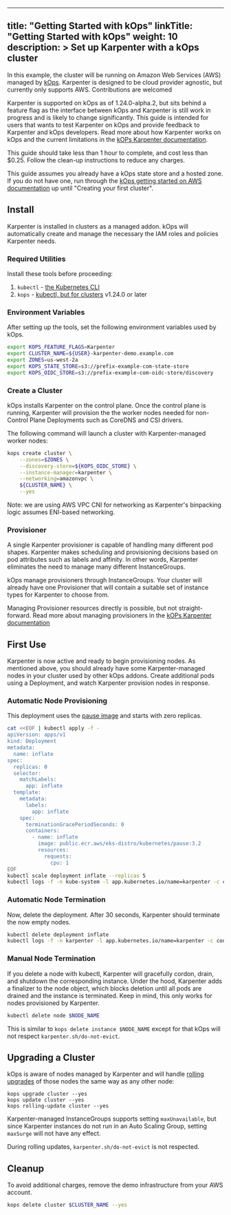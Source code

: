
---
title: "Getting Started with kOps"
linkTitle: "Getting Started with kOps"
weight: 10
description: >
  Set up Karpenter with a kOps cluster
---

In this example, the cluster will be running on Amazon Web Services (AWS) managed by [kOps](https://kops.sigs.k8s.io/).
Karpenter is designed to be cloud provider agnostic, but currently only supports AWS. Contributions are welcomed

Karpenter is supported on kOps as of 1.24.0-alpha.2, but sits behind a feature flag as the interface between kOps and Karpenter is
still work in progress and is likely to change significantly. This guide is intended for users that wants to test Karpenter on kOps and provide feedback to Karpenter and kOps developers.
Read more about how Karpenter works on kOps and the current limitations in the [kOPs Karpenter documentation](https://kops.sigs.k8s.io/operations/karpenter/).

This guide should take less than 1 hour to complete, and cost less than $0.25.
Follow the clean-up instructions to reduce any charges.

This guide assumes you already have a kOps state store and a hosted zone. If you do not have one,
run through the [kOps getting started on AWS documentation](https://kops.sigs.k8s.io/getting_started/aws/) up until "Creating your first cluster".

## Install

Karpenter is installed in clusters as a managed addon. kOps will automatically create 
and manage the necessary the IAM roles and policies Karpenter needs.

### Required Utilities

Install these tools before proceeding:

1. `kubectl` - [the Kubernetes CLI](https://kubernetes.io/docs/tasks/tools/install-kubectl-linux/)
2. `kops` - [kubectl, but for clusters](https://kops.sigs.k8s.io/getting_started/install/) v1.24.0 or later

### Environment Variables

After setting up the tools, set the following environment variables used by kOps.

```bash
export KOPS_FEATURE_FLAGS=Karpenter
export CLUSTER_NAME=${USER}-karpenter-demo.example.com
export ZONES=us-west-2a
export KOPS_STATE_STORE=s3://prefix-example-com-state-store
export KOPS_OIDC_STORE=s3://prefix-example-com-oidc-store/discovery
```

### Create a Cluster

kOps installs Karpenter on the control plane. Once the control plane is running, Karpenter will provision the
the worker nodes needed for non-Control Plane Deployments such as CoreDNS and CSI drivers.

The following command will launch a cluster with Karpenter-managed worker nodes:

```bash
kops create cluster \
    --zones=$ZONES \
    --discovery-store=${KOPS_OIDC_STORE} \
    --instance-manager=karpenter \
    --networking=amazonvpc \
    ${CLUSTER_NAME} \
    --yes
```

Note: we are using AWS VPC CNI for networking as Karpenter's binpacking logic assumes ENI-based networking.

### Provisioner

A single Karpenter provisioner is capable of handling many different pod
shapes. Karpenter makes scheduling and provisioning decisions based on pod
attributes such as labels and affinity. In other words, Karpenter eliminates
the need to manage many different InstanceGroups.

kOps manage provisioners through InstanceGroups. Your cluster will already have
one Provisioner that will contain a suitable set of instance types for Karpenter to
choose from.

Managing Provisioner resources directly is possible, but not straight-forward. Read
more about managing provisioners in the [kOPs Karpenter documentation](https://kops.sigs.k8s.io/operations/karpenter/)

## First Use

Karpenter is now active and ready to begin provisioning nodes.
As mentioned above, you should already have some Karpenter-managed nodes in your cluster used by
other kOps addons. Create additional pods using a Deployment, and watch Karpenter provision nodes in response.

### Automatic Node Provisioning

This deployment uses the [pause image](https://www.ianlewis.org/en/almighty-pause-container) and starts with zero replicas.

```bash
cat <<EOF | kubectl apply -f -
apiVersion: apps/v1
kind: Deployment
metadata:
  name: inflate
spec:
  replicas: 0
  selector:
    matchLabels:
      app: inflate
  template:
    metadata:
      labels:
        app: inflate
    spec:
      terminationGracePeriodSeconds: 0
      containers:
        - name: inflate
          image: public.ecr.aws/eks-distro/kubernetes/pause:3.2
          resources:
            requests:
              cpu: 1
EOF
kubectl scale deployment inflate --replicas 5
kubectl logs -f -n kube-system -l app.kubernetes.io/name=karpenter -c controller
```

### Automatic Node Termination

Now, delete the deployment. After 30 seconds,
Karpenter should terminate the now empty nodes.

```bash
kubectl delete deployment inflate
kubectl logs -f -n karpenter -l app.kubernetes.io/name=karpenter -c controller
```

### Manual Node Termination

If you delete a node with kubectl, Karpenter will gracefully cordon, drain,
and shutdown the corresponding instance. Under the hood, Karpenter adds a
finalizer to the node object, which blocks deletion until all pods are
drained and the instance is terminated. Keep in mind, this only works for
nodes provisioned by Karpenter.

```bash
kubectl delete node $NODE_NAME
```

This is similar to `kops delete instance $NODE_NAME` except for that kOps will not respect
`karpenter.sh/do-not-evict`.

## Upgrading a Cluster

kOps is aware of nodes managed by Karpenter and will handle [rolling upgrades](https://kops.sigs.k8s.io/operations/rolling-update/) of those nodes the same way as any other node:

```
kops upgrade cluster --yes
kops update cluster --yes
kops rolling-update cluster --yes
```

Karpenter-managed InstanceGroups supports setting `maxUnavailable`, but since Karpenter instances do not run in an Auto Scaling Group, setting `maxSurge` will not have any effect.

During rolling updates, `karpenter.sh/do-not-evict` is not respected.

## Cleanup

To avoid additional charges, remove the demo infrastructure from your AWS account.

```bash
kops delete cluster $CLUSTER_NAME --yes
```
